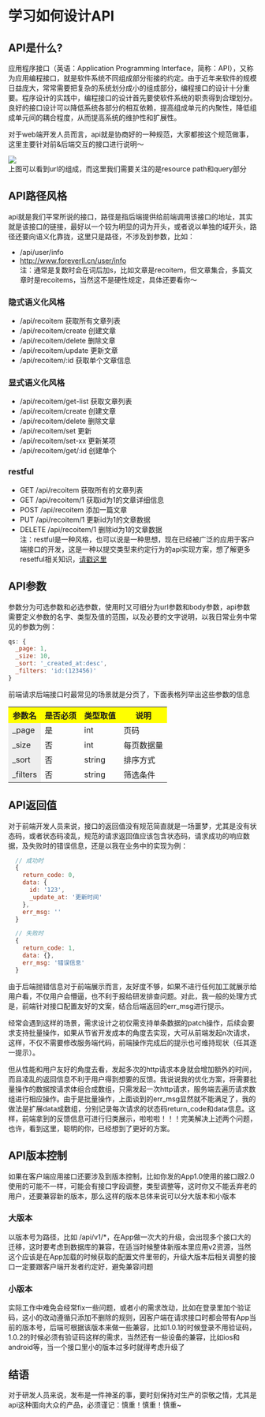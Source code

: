 # 学习如何设计API
## API是什么?
应用程序接口（英语：Application Programming Interface，简称：API），又称为应用编程接口，就是软件系统不同组成部分衔接的约定。由于近年来软件的规模日益庞大，常常需要把复杂的系统划分成小的组成部分，编程接口的设计十分重要。程序设计的实践中，编程接口的设计首先要使软件系统的职责得到合理划分。良好的接口设计可以降低系统各部分的相互依赖，提高组成单元的内聚性，降低组成单元间的耦合程度，从而提高系统的维护性和扩展性。

对于web端开发人员而言，api就是协商好的一种规范，大家都按这个规范做事，这里主要针对前&后端交互的接口进行说明～

![](http1-url-structure.png)   
上图可以看到url的组成，而这里我们需要关注的是resource path和query部分
## API路径风格
api就是我们平常所说的接口，路径是指后端提供给前端调用该接口的地址，其实就是该接口的链接，最好以一个较为明显的词为开头，或者说以单独的域开头，路径还要向语义化靠拢，这里只是路径，不涉及到参数，比如：

* /api/user/info
* http://www.foreverll.cn/user/info   
注：通常是复数时会在词后加s，比如文章是recoitem，但文章集合，多篇文章时是recoitems，当然这不是硬性规定，具体还要看你～

### 隐式语义化风格
* /api/recoitem   获取所有文章列表
* /api/recoitem/create 创建文章
* /api/recoitem/delete 删除文章
* /api/recoitem/update 更新文章
* /api/recoitem/:id 获取单个文章信息

### 显式语义化风格
* /api/recoitem/get-list 获取文章列表
* /api/recoitem/create 创建文章
* /api/recoitem/delete 删除文章
* /api/recoitem/set 更新
* /api/recoitem/set-xx 更新某项
* /api/recoitem/get/:id 创建单个

### restful
* GET /api/recoitem 获取所有的文章列表
* GET /api/recoitem/1 获取id为1的文章详细信息
* POST /api/recoitem 添加一篇文章
* PUT /api/recoitem/1 更新id为1的文章数据
* DELETE /api/recoitem/1 删除id为1的文章数据   
注：restful是一种风格，也可以说是一种思想，现在已经被广泛的应用于客户端接口的开发，这是一种以提交类型来约定行为的api实现方案，想了解更多resetful相关知识，[请戳这里](http://www.ruanyifeng.com/blog/2014/05/restful_api.html)

## API参数
参数分为可选参数和必选参数，使用时又可细分为url参数和body参数，api参数需要定义参数的名字、类型及值的范围，以及必要的文字说明，以我日常业务中常见的参数为例：
```javascript
qs: {
  _page: 1,
  _size: 10,
  _sort: '_created_at:desc',
  _filters: 'id:(123456)'
}
```
前端请求后端接口时最常见的场景就是分页了，下面表格列举出这些参数的信息

<table width=100%>
  <tr>
    <th  bgcolor=yellow >参数名</th>
    <th bgcolor=yellow>是否必须</th>
    <th bgcolor=yellow>类型取值</th>
   <th  bgcolor=yellow>说明</th>
  </tr>
  <tr>
    <td bgcolor=#eeeeee> _page</td>
    <td> 是  </td>
    <td> int</td>
    <td> 页码</td>
  </tr>
  <tr>
    <td bgcolor=#eeeeee> _size</td>
    <td> 否  </td>
    <td> int</td>
    <td> 每页数据量 </td>
 </tr>
  <tr>
    <td bgcolor=#eeeeee> _sort</td>
    <td> 否  </td>
    <td> string</td>
    <td> 排序方式 </td>
 </tr>
  <tr>
     <td bgcolor=#eeeeee> _filters</td>
    <td> 否  </td>
    <td> string</td>
    <td> 筛选条件  </td>
  </tr>
</table>

## API返回值
对于前端开发人员来说，接口的返回值没有规范简直就是一场噩梦，尤其是没有状态码，或者状态码凌乱，规范的请求返回值应该包含状态码，请求成功的响应数据，及失败时的错误信息，还是以我在业务中的实现为例：
```javascript
  // 成功时
  {
    return_code: 0,
    data: {
      id: '123',
      _update_at: '更新时间'
    },
    err_msg: ''
  }

  // 失败时
  {
    return_code: 1,
    data: {},
    err_msg: '错误信息'
  }
```
<p>由于后端抛错信息对于前端展示而言，友好度不够，如果不进行任何加工就展示给用户看，不仅用户会懵逼，也不利于报给研发排查问题。对此，我一般的处理方式是，前端针对接口配置友好的文案，结合后端返回的err_msg进行提示。</p>
<p>经常会遇到这样的场景，需求设计之初仅需支持单条数据的patch操作，后续会要求支持批量操作，如果从节省开发成本的角度去实现，大可从前端发起n次请求，这样，不仅不需要修改服务端代码，前端操作完成后的提示也可维持现状（任其逐一提示）。</p>
<p>但从性能和用户友好的角度去看，发起多次的http请求本身就会增加额外的时间，而且凌乱的返回信息不利于用户得到想要的反馈。我说说我的优化方案，将需要批量操作的数据按请求体组合成数组，只需发起一次http请求，服务端去遍历请求数组进行相应操作。由于是批量操作，上面谈到的err_msg显然就不能满足了，我的做法是扩展data成数组，分别记录每次请求的状态码return_code和data信息。这样，前端拿到的反馈信息可进行归类展示，啦啦啦！！！完美解决上述两个问题，也许，看到这里，聪明的你，已经想到了更好的方案。</p>

## API版本控制
如果在客户端应用接口还要涉及到版本控制，比如你发的App1.0使用的接口跟2.0使用的可能不一样，可能会有接口字段调整，类型调整等，这时你又不能丢弃老的用户，还要兼容新的版本，那么这样的版本总体来说可以分大版本和小版本   
### 大版本
以版本号为路径，比如 /api/v1/*，在App做一次大的升级，会出现多个接口大的迁移，这时要考虑到数据库的兼容，在适当时候整体新版本里应用v2资源，当然这个应该是在App加载的时候获取的配置文件里带的，升级大版本后相关调整的接口一定要跟客户端开发者约定好，避免兼容问题
### 小版本
实际工作中难免会经常fix一些问题，或者小的需求改动，比如在登录里加个验证码，这小的改动遵循只添加不删除的规则，因客户端在请求接口时都会带有App当前的版本号，后端可根据该版本来做一些兼容，比如1.0.1的时候登录不用验证码，1.0.2的时候必须有验证码这样的需求，当然还有一些设备的兼容，比如ios和android等，当一个接口里小的版本过多时就得考虑升级了

## 结语
对于研发人员来说，发布是一件神圣的事，要时刻保持对生产的崇敬之情，尤其是api这种面向大众的产品，必须谨记：慎重！慎重！慎重~